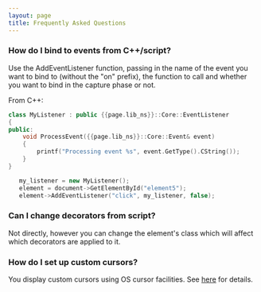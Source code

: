 ```yaml
---
layout: page
title: Frequently Asked Questions
---
```


### How do I bind to events from C++/script?

Use the AddEventListener function, passing in the name of the event you want to bind to (without the "on" prefix), the function to call and whether you want to bind in the capture phase or not.

From C++:

```cpp
class MyListener : public {{page.lib_ns}}::Core::EventListener
{
public:
	void ProcessEvent({{page.lib_ns}}::Core::Event& event)
	{
		printf("Processing event %s", event.GetType().CString());
	}
}
```

```cpp
   my_listener = new MyListener();
   element = document->GetElementById("element5");
   element->AddEventListener("click", my_listener, false);
```

### Can I change decorators from script?

Not directly, however you can change the element's class which will affect which decorators are applied to it.

### How do I set up custom cursors?

You display custom cursors using OS cursor facilities. See [here](cpp_manual/contexts.html#mouse-cursor) for details.

